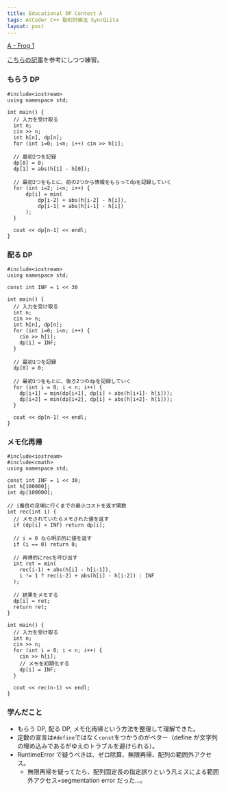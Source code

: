 ```yaml
---
title: Educational DP Contest A
tags: AtCoder C++ 動的計画法 SyncQiita
layout: post
---
```


[A - Frog 1](https://atcoder.jp/contests/dp/tasks/dp_a)

[こちらの記事](https://qiita.com/drken/items/dc53c683d6de8aeacf5a)を参考にしつつ練習。

### もらう DP

    #include<iostream>
    using namespace std;

    int main() {
      // 入力を受け取る
      int n;
      cin >> n;
      int h[n], dp[n];
      for (int i=0; i<n; i++) cin >> h[i];

      // 最初2つを記録
      dp[0] = 0;
      dp[1] = abs(h[1] - h[0]);

      // 最初2つをもとに、前の2つから情報をもらってdpを記録していく
      for (int i=2; i<n; i++) {
          dp[i] = min(
              dp[i-2] + abs(h[i-2] - h[i]),
              dp[i-1] + abs(h[i-1] - h[i])
          );
      }

      cout << dp[n-1] << endl;
    }

### 配る DP

    #include<iostream>
    using namespace std;

    const int INF = 1 << 30

    int main() {
      // 入力を受け取る
      int n;
      cin >> n;
      int h[n], dp[n];
      for (int i=0; i<n; i++) {
        cin >> h[i];
        dp[i] = INF;
      }

      // 最初1つを記録
      dp[0] = 0;

      // 最初1つをもとに、後ろ2つのdpを記録していく
      for (int i = 0; i < n; i++) {
        dp[i+1] = min(dp[i+1], dp[i] + abs(h[i+1]- h[i]));
        dp[i+2] = min(dp[i+2], dp[i] + abs(h[i+2]- h[i]));
      }

      cout << dp[n-1] << endl;
    }

### メモ化再帰

    #include<iostream>
    #include<cmath>
    using namespace std;

    const int INF = 1 << 30;
    int h[100000];
    int dp[100000];

    // i番目の足場に行くまでの最小コストを返す関数
    int rec(int i) {
      // メモされていたらメモされた値を返す
      if (dp[i] < INF) return dp[i];

      // i = 0 なら明示的に値を返す
      if (i == 0) return 0;

      // 再帰的にrecを呼び出す
      int ret = min(
        rec(i-1) + abs(h[i] - h[i-1]),
        i != 1 ? rec(i-2) + abs(h[i] - h[i-2]) : INF
      );

      // 結果をメモする
      dp[i] = ret;
      return ret;
    }

    int main() {
      // 入力を受け取る
      int n;
      cin >> n;
      for (int i = 0; i < n; i++) {
        cin >> h[i];
        // メモを初期化する
        dp[i] = INF;
      }

      cout << rec(n-1) << endl;
    }

### 学んだこと

- もらう DP, 配る DP, メモ化再帰という方法を整理して理解できた。
- 定数の宣言は`#define`ではなく`const`をつかうのがベター（define が文字列の埋め込みであるがゆえのトラブルを避けられる）。
- RuntimeError で疑うべきは、ゼロ除算、無限再帰、配列の範囲外アクセス。
  - 無限再帰を疑ってたら、配列固定長の指定誤りという凡ミスによる範囲外アクセス=segmentation error だった…。
